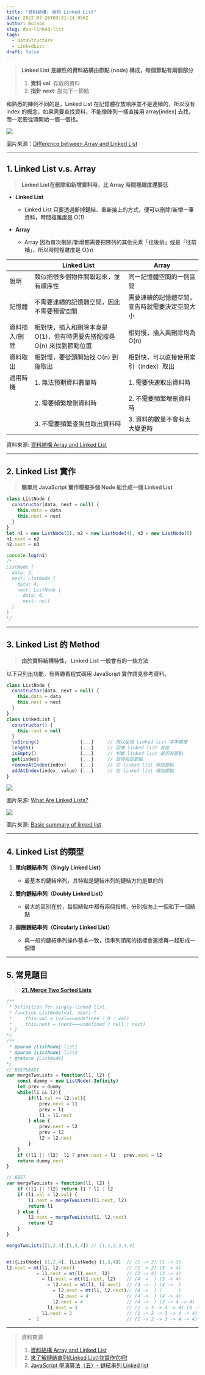 ```yaml
---
title: "資料結構: 串列 Linked List"
date: 2022-07-26T03:31:24.956Z
author: Boison
slug: dsa-linked-list
tags:
  - DataStructure
  - LinkedList
draft: false
---
```

> **Linked List 是線性的資料結構由節點 (node) 構成，每個節點有兩個部分** 
>
> 1. **資料 val**: 存放的資料
> 2. **指針 next**:  指向下一節點

和熟悉的陣列不同的是，Linked List 在記憶體存放順序並不是連續的，所以沒有 index 的概念，如果需要查找資料，不能像陣列一樣直接用 array\[index] 去找，而一定要從頭開始一個一個找。

![](https://static.studytonight.com/data-structures/images/array-vs-linked-list.png)

圖片來源：[Difference between Array and Linked List](https://www.studytonight.com/data-structures/linked-list-vs-array)

- - -

## 1. Linked List v.s. Array

> **Linked List在刪除和新增資料時，比 Array 時間複雜度還要低**

* **Linked List** 

  * Linked List 只要透過斷掉鏈結、重新接上的方式，便可以刪除/新增一筆資料，時間複雜度是 O(1)
* **Array**

  * Array 因為每次刪除/新增都需要把陣列的其他元素「往後排」或是「往前補」，所以時間複雜度是 O(n) 

|         | **Linked List**                           | **Array**               |
| ------- | ----------------------------------------- | ----------------------- |
| 說明      | 類似把很多個物件關聯起來，並有順序性                        | 同一記憶體空間的一個區間            |
| 記憶體     | 不需要連續的記憶體空間，因此不需要預留空間                     | 需要連續的記憶體空間，宣告時就需要決定空間大小 |
| 資料插入/刪除 | 相對快，插入和刪除本身是 O(1)，但有時需要先搭配搜尋 O(n) 來找到節點位置 | 相對慢，插入與刪除均為 O(n)        |
| 資料取出    | 相對慢，要從頭開始找 O(n) 到後取出                      | 相對快，可以直接使用索引（index）取出   |
| 適用時機    | 1. 無法預期資料數量時                              | 1. 需要快速取出資料時            |
|         | 2. 需要頻繁增刪資料時                              | 2. 不需要頻繁增刪資料時           |
|         | 3. 不需要頻繁查詢並取出資料時                          | 3. 資料的數量不會有太大變更時        |

資料來源: [資料結構 Array and Linked List](https://pjchender.dev/dsa/dsa-array-linked-list/)

- - -

## 2. Linked List 實作

> **簡單用 JavaScript 實作模擬多個 Node 組合成一個 Linked List**

```javascript
class ListNode {
  constructor(data, next = null) {
    this.data = data
    this.next = next
  }
}
let n1 = new ListNode(2), n2 = new ListNode(4), n3 = new ListNode(6)
n1.next = n2
n2.next = n3

console.log(n1)
/*
ListNode {
  data: 2,
  next: ListNode {
    data: 4,
    next: ListNode {
      data: 6,
      next: null 
  } 
} 
*/
```

- - -

## 3. Linked List 的 Method

> **由於資料結構特性， Linked List 一般會有的一些方法**

以下只列出功能，有興趣看程式碼用 JavaScript 實作請見參考資料。

```javascript
class ListNode {
  constructor(data, next = null) {
    this.data = data
    this.next = next
  }
}
class LinkedList {
  constructor() {
    this.root = null
  }
  toString()               {...}     // 用以呈現 linked list 字串模樣
  length()                 {...}     // 回傳 linked list 長度
  isEmpty()                {...}     // 判斷 linked list 是否有節點
  get(index)               {...}     // 取得指定節點
  removeAtIndex(index)     {...}     // 在 linked list 移除節點
  addAtIndex(index, value) {...}     // 在 linked list 增加節點
}
```

![](https://miro.medium.com/max/1400/1*v9uMEKfoRPHe1KUlLRH0RA.gif)

圖片來源: [What Are Linked Lists?](https://medium.com/@avinash.sarguru/what-are-linked-lists-ccdc19694b69)

![](https://imgs.developpaper.com/imgs/3314328623-7162b0384de0ae0f_articlex.gif)

圖片來源: [Basic summary of linked list](https://developpaper.com/basic-summary-of-linked-list/)

- - -

## 4. Linked List 的類型

1. **單向鏈結串列（Singly Linked List）**

   * 最基本的鏈結串列，其特點是鏈結串列的鏈結方向是單向的
2. **雙向鏈結串列（Doubly Linked List）**

   * 最大的區別在於，每個結點中都有兩個指標，分別指向上一個和下一個結點
3. **迴圈鏈結串列（Circularly Linked List）**

   * 與一般的鏈結串列操作基本一致，但串列頭尾的指標會連接再一起形成一個環

- - -

## 5. 常見題目

> **[21. Merge Two Sorted Lists](https://leetcode.com/problems/merge-two-sorted-lists/)**

```javascript
/**
 * Definition for singly-linked list.
 * function ListNode(val, next) {
 *     this.val = (val===undefined ? 0 : val)
 *     this.next = (next===undefined ? null : next)
 * }
*/
/**
 * @param {ListNode} list1
 * @param {ListNode} list2
 * @return {ListNode}
*/
// BEST&EASY
var mergeTwoLists = function(l1, l2) {
    const dummy = new ListNode(-Infinity)
    let prev = dummy
    while(l1 && l2){
        if(l1.val <= l2.val){
            prev.next = l1
            prev = l1
            l1 = l1.next
        } else {
            prev.next = l2
            prev = l2
            l2 = l2.next
        }
    }
    if (!l1 || !l2)  l1 ? prev.next = l1 : prev.next = l2
    return dummy.next
}

// BEST
var mergeTwoLists = function(l1, l2) {
    if (!l1 || !l2) return l1 ? l1 : l2
    if (l1.val < l2.val) {
        l1.next = mergeTwoLists(l1.next, l2)
        return l1
    } else {
        l2.next = mergeTwoLists(l1, l2.next)
        return l2
    }
}

mergeTwoLists([1,2,4],[1,3,4]) // [1,1,2,3,4,4]


mt({ListNode} [1,2,4], {ListNode} [1,3,4])  // (1 -> 2) (1 -> 3)
l2.next = mt(l1, l2.next)                   // (1 -> 2) (3 -> 4)
           = l1.next = mt(l1.next, l2)      // (2 -> 4) (3 -> 4) 
             = l1.next = mt(l1.next, l2)    // (4 ->  ) (3 -> 4) 
               = l2.next = mt(l1, l2.next)  // (4 ->  ) (4 ->  )  
                 = l2.next = mt(l1, l2.next)// (4 ->  ) (      )
                   l2.next = 4              // (4 ->  ) (4 -> 4)
                 l2.next = 4                // (4 ->  ) (3 -> 4 -> 4)
               l1.next = 3                  // (2 -> 3 -> 4 -> 4) (3 -> 4 -> 4)  
             l1.next = 2                    // (1 -> 2 -> 3 -> 4 -> 4) (3 -> 4 -> 4)
        =  2                                // (1 -> 2 -> 3 -> 4 -> 4) (1 -> 1 -> 2 -> 3 -> 4 -> 4)
```

- - -

> 資料來源
>
> 1. [資料結構 Array and Linked List](https://pjchender.dev/dsa/dsa-array-linked-list/)
> 2. [來了解鏈結串列(Linked List)並實作它吧!](https://ithelp.ithome.com.tw/articles/10217020?sc=rss.iron)
> 3. [JavaScript 學演算法（五）- 鏈結串列 Linked list](https://chupai.github.io/posts/200427_ds_linkedlist/)